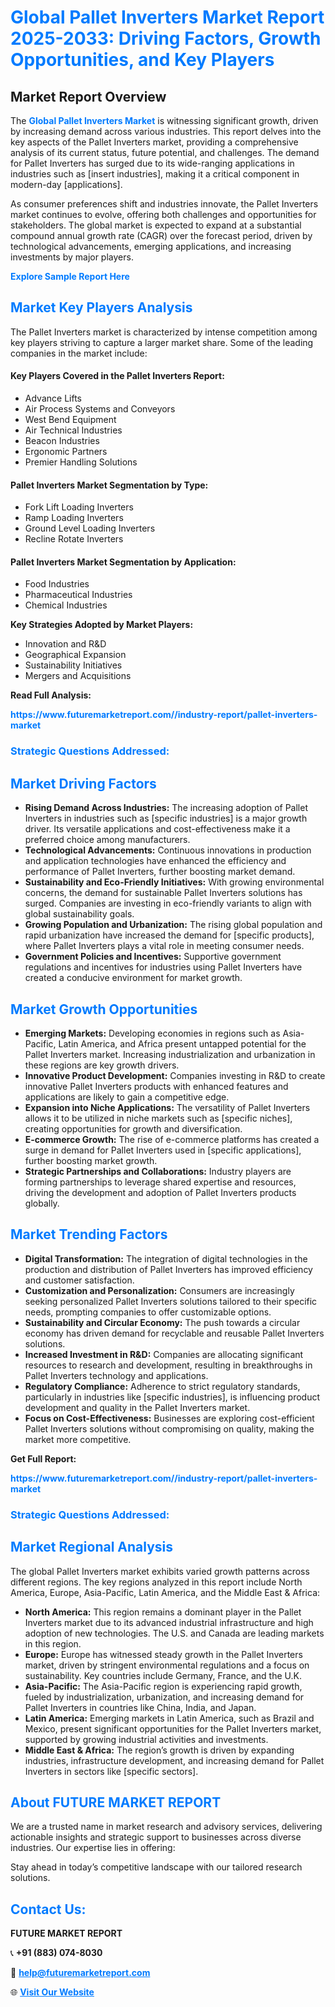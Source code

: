<h1 style="color: #007BFF;">Global Pallet Inverters Market Report 2025-2033: Driving Factors, Growth Opportunities, and Key Players</h1>

<section id="overview">
<h2>Market Report Overview</h2>
<p>The <a href="https://www.futuremarketreport.com//industry-report/pallet-inverters-market" style="color: #007BFF; text-decoration: none;"><strong>Global Pallet Inverters Market</strong></a> is witnessing significant growth, driven by increasing demand across various industries. This report delves into the key aspects of the Pallet Inverters market, providing a comprehensive analysis of its current status, future potential, and challenges. The demand for Pallet Inverters has surged due to its wide-ranging applications in industries such as [insert industries], making it a critical component in modern-day [applications].</p>
<p>As consumer preferences shift and industries innovate, the Pallet Inverters market continues to evolve, offering both challenges and opportunities for stakeholders. The global market is expected to expand at a substantial compound annual growth rate (CAGR) over the forecast period, driven by technological advancements, emerging applications, and increasing investments by major players.</p>
</section>

<section id="overview">
<p><a href="https://www.futuremarketreport.com//request-sample/reportId=61394" style="color: #007BFF; text-decoration: none;"><strong>Explore Sample Report Here</strong></a></p>
</section>

<section id="key-players">
<h2 style="color: #007BFF;">Market Key Players Analysis</h2>
<p>The Pallet Inverters market is characterized by intense competition among key players striving to capture a larger market share. Some of the leading companies in the market include:</p>
<h4>Key Players Covered in the Pallet Inverters Report:</h4>
<ul><li>Advance Lifts</li><li>Air Process Systems and Conveyors</li><li>West Bend Equipment</li><li>Air Technical Industries</li><li>Beacon Industries</li><li>Ergonomic Partners</li><li>Premier Handling Solutions</li></ul>
<h4>Pallet Inverters Market Segmentation by Type:</h4>
<ul><li>Fork Lift Loading Inverters</li><li>Ramp Loading Inverters</li><li>Ground Level Loading Inverters</li><li>Recline Rotate Inverters</li></ul>

<h4>Pallet Inverters Market Segmentation by Application:</h4>
<ul><li>Food Industries</li><li>Pharmaceutical Industries</li><li>Chemical Industries</li></ul>
<p><strong>Key Strategies Adopted by Market Players:</strong></p>
<ul>
<li>Innovation and R&D</li>
<li>Geographical Expansion</li>
<li>Sustainability Initiatives</li>
<li>Mergers and Acquisitions</li>
</ul>
</section>

<section>
<p><strong>Read Full Analysis: </strong></p><a href="https://www.futuremarketreport.com//industry-report/pallet-inverters-market" style="color: #007BFF; text-decoration: none;"><strong>https://www.futuremarketreport.com//industry-report/pallet-inverters-market</strong></a>
<h3 style="color: #007BFF;">Strategic Questions Addressed:</h3>
</section>

<section id="driving-factors">
<h2 style="color: #007BFF;">Market Driving Factors</h2>
<ul>
<li><strong>Rising Demand Across Industries:</strong> The increasing adoption of Pallet Inverters in industries such as [specific industries] is a major growth driver. Its versatile applications and cost-effectiveness make it a preferred choice among manufacturers.</li>
<li><strong>Technological Advancements:</strong> Continuous innovations in production and application technologies have enhanced the efficiency and performance of Pallet Inverters, further boosting market demand.</li>
<li><strong>Sustainability and Eco-Friendly Initiatives:</strong> With growing environmental concerns, the demand for sustainable Pallet Inverters solutions has surged. Companies are investing in eco-friendly variants to align with global sustainability goals.</li>
<li><strong>Growing Population and Urbanization:</strong> The rising global population and rapid urbanization have increased the demand for [specific products], where Pallet Inverters plays a vital role in meeting consumer needs.</li>
<li><strong>Government Policies and Incentives:</strong> Supportive government regulations and incentives for industries using Pallet Inverters have created a conducive environment for market growth.</li>
</ul>
</section>

<section id="growth-opportunities">
<h2 style="color: #007BFF;">Market Growth Opportunities</h2>
<ul>
<li><strong>Emerging Markets:</strong> Developing economies in regions such as Asia-Pacific, Latin America, and Africa present untapped potential for the Pallet Inverters market. Increasing industrialization and urbanization in these regions are key growth drivers.</li>
<li><strong>Innovative Product Development:</strong> Companies investing in R&D to create innovative Pallet Inverters products with enhanced features and applications are likely to gain a competitive edge.</li>
<li><strong>Expansion into Niche Applications:</strong> The versatility of Pallet Inverters allows it to be utilized in niche markets such as [specific niches], creating opportunities for growth and diversification.</li>
<li><strong>E-commerce Growth:</strong> The rise of e-commerce platforms has created a surge in demand for Pallet Inverters used in [specific applications], further boosting market growth.</li>
<li><strong>Strategic Partnerships and Collaborations:</strong> Industry players are forming partnerships to leverage shared expertise and resources, driving the development and adoption of Pallet Inverters products globally.</li>
</ul>
</section>

<section id="trending-factors">
<h2 style="color: #007BFF;">Market Trending Factors</h2>
<ul>
<li><strong>Digital Transformation:</strong> The integration of digital technologies in the production and distribution of Pallet Inverters has improved efficiency and customer satisfaction.</li>
<li><strong>Customization and Personalization:</strong> Consumers are increasingly seeking personalized Pallet Inverters solutions tailored to their specific needs, prompting companies to offer customizable options.</li>
<li><strong>Sustainability and Circular Economy:</strong> The push towards a circular economy has driven demand for recyclable and reusable Pallet Inverters solutions.</li>
<li><strong>Increased Investment in R&D:</strong> Companies are allocating significant resources to research and development, resulting in breakthroughs in Pallet Inverters technology and applications.</li>
<li><strong>Regulatory Compliance:</strong> Adherence to strict regulatory standards, particularly in industries like [specific industries], is influencing product development and quality in the Pallet Inverters market.</li>
<li><strong>Focus on Cost-Effectiveness:</strong> Businesses are exploring cost-efficient Pallet Inverters solutions without compromising on quality, making the market more competitive.</li>
</ul>
</section>

<section>
<p><strong>Get Full Report: </strong></p><a href="https://www.futuremarketreport.com//industry-report/pallet-inverters-market" style="color: #007BFF; text-decoration: none;"><strong>https://www.futuremarketreport.com//industry-report/pallet-inverters-market</strong></a>
<h3 style="color: #007BFF;">Strategic Questions Addressed:</h3>
</section>


<section id="regional-analysis">
<h2 style="color: #007BFF;">Market Regional Analysis</h2>
<p>The global Pallet Inverters market exhibits varied growth patterns across different regions. The key regions analyzed in this report include North America, Europe, Asia-Pacific, Latin America, and the Middle East & Africa:</p>
<ul>
<li><strong>North America:</strong> This region remains a dominant player in the Pallet Inverters market due to its advanced industrial infrastructure and high adoption of new technologies. The U.S. and Canada are leading markets in this region.</li>
<li><strong>Europe:</strong> Europe has witnessed steady growth in the Pallet Inverters market, driven by stringent environmental regulations and a focus on sustainability. Key countries include Germany, France, and the U.K.</li>
<li><strong>Asia-Pacific:</strong> The Asia-Pacific region is experiencing rapid growth, fueled by industrialization, urbanization, and increasing demand for Pallet Inverters in countries like China, India, and Japan.</li>
<li><strong>Latin America:</strong> Emerging markets in Latin America, such as Brazil and Mexico, present significant opportunities for the Pallet Inverters market, supported by growing industrial activities and investments.</li>
<li><strong>Middle East & Africa:</strong> The region’s growth is driven by expanding industries, infrastructure development, and increasing demand for Pallet Inverters in sectors like [specific sectors].</li>
</ul>
</section>

<footer>
<h2 style="color: #007BFF;">About FUTURE MARKET REPORT</h2>
<p>We are a trusted name in market research and advisory services, delivering actionable insights and strategic support to businesses across diverse industries. Our expertise lies in offering:</p>

<p>Stay ahead in today’s competitive landscape with our tailored research solutions.</p>

<h2 style="color: #007BFF;">Contact Us:</h2>
<p><strong>FUTURE MARKET REPORT</strong></p>
<p>📞 <strong>+91 (883) 074-8030</strong></p>
<p>📧 <strong><a href="mailto:help@futuremarketreport.com" style="color: #007BFF;">help@futuremarketreport.com</a></strong></p>
<p>🌐 <strong><a href="https://www.futuremarketreport.com/" style="color: #007BFF;">Visit Our Website</a></strong></p>
</footer>